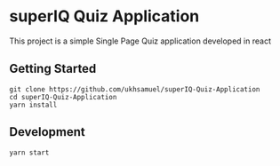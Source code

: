 # superIQ Quiz Application

This project is a simple Single Page Quiz application developed in react 

## Getting Started
    git clone https://github.com/ukhsamuel/superIQ-Quiz-Application
    cd superIQ-Quiz-Application
    yarn install

## Development
    yarn start
